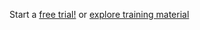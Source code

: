 Start a [free trial!](https://go.microsoft.com/fwlink/?linkid=847861) or [explore training material](https://docs.microsoft.com/en-us/dynamics365/get-started/training/)
